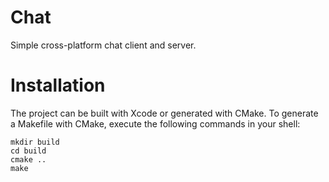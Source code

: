 # Chat

Simple cross-platform chat client and server.

# Installation

The project can be built with Xcode or generated with CMake. To generate a Makefile with CMake, execute the following commands in your shell:

```shell
mkdir build
cd build
cmake ..
make
```